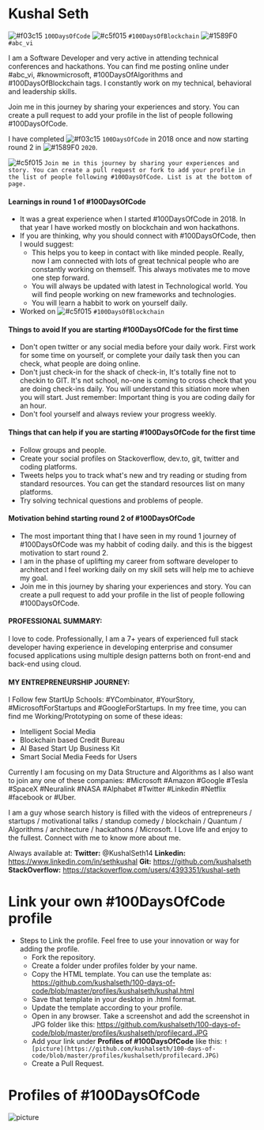 # Kushal Seth
![#f03c15](https://via.placeholder.com/15/f03c15/000000?text=+) `100DaysOfCode` ![#c5f015](https://via.placeholder.com/15/c5f015/000000?text=+) `#100DaysOfBlockchain` ![#1589F0](https://via.placeholder.com/15/1589F0/000000?text=+) `#abc_vi`

I am a Software Developer and very active in attending technical conferences and hackathons. You can find me posting online under #abc_vi, #knowmicrosoft, #100DaysOfAlgorithms and #100DaysOfBlockchain tags. I constantly work on my technical, behavioral and leadership skills.

Join me in this journey by sharing your experiences and story. You can create a pull request to add your profile in the list of people following #100DaysOfCode.

I have completed ![#f03c15](https://via.placeholder.com/15/f03c15/000000?text=+) `100DaysOfCode` in 2018 once and now starting round 2 in ![#1589F0](https://via.placeholder.com/15/1589F0/000000?text=+) `2020`.

![#c5f015](https://via.placeholder.com/15/c5f015/000000?text=+) `Join me in this journey by sharing your experiences and story. You can create a pull request or fork to add your profile in the list of people following #100DaysOfCode. List is at the bottom of page.` 

#### Learnings in round 1 of #100DaysOfCode
* It was a great experience when I started #100DaysOfCode in 2018. In that year I have worked mostly on blockchain and won hackathons.
* If you are thinking, why you should connect with #100DaysOfCode, then I would suggest: 
    * This helps you to keep in contact with like minded people. Really, now I am connected with lots of great technical people who are constantly working on themself. This always motivates me to move one step forward. 
    * You will always be updated with latest in Technological world. You will find people working on new frameworks and technologies. 
    * You will learn a habbit to work on yourself daily.
* Worked on ![#c5f015](https://via.placeholder.com/15/c5f015/000000?text=+) `#100DaysOfBlockchain`

#### Things to avoid If you are starting #100DaysOfCode for the first time
* Don't open twitter or any social media before your daily work. First work for some time on yourself, or complete your daily task then you can check, what people are doing online.
* Don't just check-in for the shack of check-in, It's totally fine not to checkin to GIT. It's not school, no-one is coming to cross check that you are doing check-ins daily. You will understand this sitiation more when you will start. Just remember: Important thing is you are coding daily for an hour.
* Don't fool yourself and always review your progress weekly.
 
#### Things that can help if you are starting #100DaysOfCode for the first time
* Follow groups and people.
* Create your social profiles on Stackoverflow, dev.to, git, twitter and coding platforms.
* Tweets helps you to track what's new and try reading or studing from standard resources. You can get the standard resources list on many platforms.
* Try solving technical questions and problems of people.  

#### Motivation behind starting round 2 of #100DaysOfCode
* The most important thing that I have seen in my round 1 journey of #100DaysOfCode was my habbit of coding daily. and this is the biggest motivation to start round 2.
* I am in the phase of uplifting my career from software developer to architect and I feel working daily on my skill sets will help me to achieve my goal.
* Join me in this journey by sharing your experiences and story. You can create a pull request to add your profile in the list of people following #100DaysOfCode.



#### PROFESSIONAL SUMMARY:
I love to code. Professionally, I am a 7+ years of experienced full stack developer having experience in developing enterprise and consumer focused applications using multiple design patterns both on front-end and back-end using cloud.

#### MY ENTREPRENEURSHIP JOURNEY:
I Follow few StartUp Schools: #YCombinator, #YourStory, #MicrosoftForStartups and #GoogleForStartups. In my free time, you can find me Working/Prototyping on some of these ideas:
- Intelligent Social Media
- Blockchain based Credit Bureau
- AI Based Start Up Business Kit
- Smart Social Media Feeds for Users

Currently I am focusing on my Data Structure and Algorithms as I also want to join any one of these companies: #Microsoft #Amazon #Google #Tesla #SpaceX #Neuralink #NASA #Alphabet #Twitter #Linkedin #Netflix #facebook or #Uber.

I am a guy whose search history is filled with the videos of entrepreneurs / startups / motivational talks / standup comedy / blockchain / Quantum / Algorithms / architecture / hackathons / Microsoft. I Love life and enjoy to the fullest.
Connect with me to know more about me.

Always available at:
**Twitter:** @KushalSeth14
**Linkedin:** https://www.linkedin.com/in/sethkushal
**Git:** https://github.com/kushalseth 
**StackOverflow:** https://stackoverflow.com/users/4393351/kushal-seth

# Link your own #100DaysOfCode profile
* Steps to Link the profile. Feel free to use your innovation or way for adding the profile.
    * Fork the repository.
    * Create a folder under profiles folder by your name. 
    * Copy the HTML template. You can use the template as: https://github.com/kushalseth/100-days-of-code/blob/master/profiles/kushalseth/kushal.html
    * Save that template in your desktop in .html format. 
    * Update the template according to your profile.
    * Open in any browser. Take a screenshot and add the screenshot in JPG folder like this: https://github.com/kushalseth/100-days-of-code/blob/master/profiles/kushalseth/profilecard.JPG 
    * Add your link under **Profiles of #100DaysOfCode** like this:  ```![picture](https://github.com/kushalseth/100-days-of-code/blob/master/profiles/kushalseth/profilecard.JPG)```
    * Create a Pull Request.

# Profiles of #100DaysOfCode

![picture](https://github.com/kushalseth/100-days-of-code/blob/master/profiles/kushalseth/profilecard.JPG)